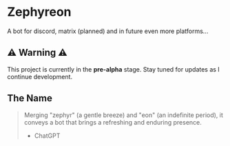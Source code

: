 # Zephyreon
A bot for discord, matrix (planned) and in future even more platforms...

## ⚠️ Warning ⚠️

This project is currently in the **pre-alpha** stage. Stay tuned for updates as I continue development.

## The Name

> Merging "zephyr" (a gentle breeze) and "eon" (an indefinite period), it conveys a bot that brings a refreshing and enduring presence.
> - ChatGPT
